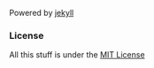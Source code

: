 Powered by [jekyll](http://jekyllrb.com)

### License
All this stuff is under the [MIT License](https://raw.githubusercontent.com/kyndream/kyndream.github.io/master/LICENSE)
